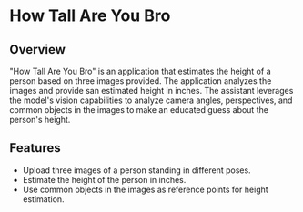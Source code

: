 # How Tall Are You Bro

## Overview

"How Tall Are You Bro" is an application that estimates the height of a person based on three images provided. The application analyzes the images and provide san estimated height in inches. The assistant leverages the model's vision capabilities to analyze camera angles, perspectives, and common objects in the images to make an educated guess about the person's height.

## Features

- Upload three images of a person standing in different poses.
- Estimate the height of the person in inches.
- Use common objects in the images as reference points for height estimation.
